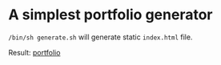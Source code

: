 # A simplest portfolio generator

`/bin/sh generate.sh` will generate static `index.html` file.

Result: [portfolio](http://dsmolovich.taasty.net)

